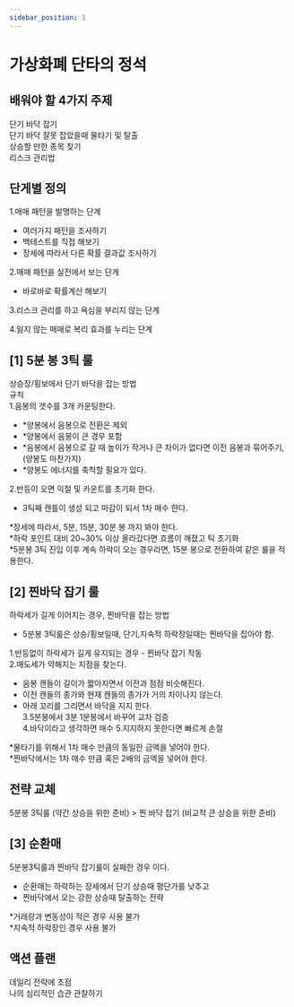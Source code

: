 ```yaml
---
sidebar_position: 1
---
```


# 가상화폐 단타의 정석

## 배워야 할 4가지 주제  

단기 바닥 잡기  
단기 바닥 잘못 잡았을때 물타기 및 탈출  
상승할 만한 종목 찾기  
리스크 관리법  

## 단게별 정의  

1.매매 패턴을 발명하는 단계  
- 여러가지 패턴을 조사하기  
- 백테스트를 직접 해보기  
- 장세에 따라서 다른 확률 결과값 조사하기  

2.매매 패턴을 실전에서 보는 단계  
- 바로바로 확률계산 해보기   


3.리스크 관리를 하고 욕심을 부리지 않는 단계  

4.잃지 않는 매매로 복리 효과를 누리는 단계  

## [1] 5분 봉 3틱 룰  

상승장/횡보에서 단기 바닥을 잡는 방법  
규칙  
1.음봉의 갯수를 3개 카운팅한다.  
- *양봉에서 음봉으로 전환은 제외  
- *양봉에서 음봉이 큰 경우 포함  
- *음봉에서 음봉으로 갈 때 높이가 작거나 큰 차이가 없다면 이전 음봉과 묶어주기, (양봉도 마찬가지)  
- *양봉도 에너지를 축척할 필요가 있다.  

2.반등이 오면 익절 및 카운트를 초기화 한다.  
- 3틱째 캔틀이 생성 되고 마감이 되서 1차 매수 한다.  

*장세에 따라서, 5분, 15분, 30분 봉 까지 봐야 한다.  
*하락 포인트 대비 20~30% 이상 올라갔다면 흐름이 깨졌고 틱 초기화  
*5분봉 3틱 진입 이후 계속 하락이 오는 경우라면, 15분 봉으로 전환하여 같은 룰을 적용한다.  

## [2] 찐바닥 잡기 룰 

하락세가 길게 이어지는 경우, 찐바닥을 잡는 방법
- 5분봉 3틱룰은 상승/횡보일때, 단기,지속적 하락장일때는 찐바닥을 잡아야 함.  

1.반등없이 하락세가 길게 유지되는 경우 - 찐바닥 잡기 작동  
2.매도세가 약해지는 지점을 찾는다.  
- 음봉 캔들이 길이가 짧아지면서 이전과 점점 비슷해진다.  
- 이전 캔들의 종가와 현재 캔들의 종가가 거의 차이나지 않는다.  
- 아래 꼬리를 그리면서 바닥을 지지 한다.  
3.5분봉에서 3분 1분봉에서 바꾸어 교차 검증  
4.바닥이라고 생각하면 매수
5.지지하지 못한다면 빠르게 손절

*물타기를 위해서 1차 매수 만큼의 동일한 금액을 넣어야 한다.  
*찐바닥에서는 1차 매수 만큼 혹은 2배의 금액을 넣어야 한다.  

## 전략 교체  

5분봉 3틱룰 (약간 상승을 위한 준비) > 찐 바닥 잡기 (비교적 큰 상승을 위한 준비)  

## [3] 순환매

5분봉3틱룰과 찐바닥 잡기룰이 실패한 경우 이다.  
- 순환매는 하락하는 장세에서 단기 상승때 평단가를 낮추고  
- 찐바닥에서 오는 강한 상승때 탈출하는 전략  

*거래량과 변동성이 적은 경우 사용 불가  
*지속적 하락장인 경우 사용 불가  



## 액션 플랜  

데일리 전략에 초점  
나의 심리적인 습관 관찰하기  

